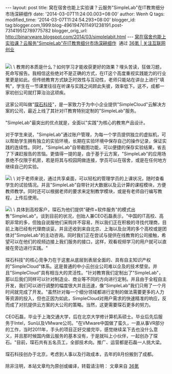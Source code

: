 --- layout: post title:
窝在宿舍也能上实验课？云服务"SimpleLab"在IT教育细分市场深耕细作 date:
'2014-03-07T11:24:00.003+08:00' author: Wenh Q tags: modified\_time:
'2014-03-07T11:24:54.293+08:00' blogger\_id:
tag:blogger.com,1999:blog-4961947611491238191.post-731419512789775782
blogger\_orig\_url:
http://binaryware.blogspot.com/2014/03/simplelabit.html ---
[窝在宿舍也能上实验课？云服务"SimpleLab"在IT教育细分市场深耕细作](http://www.36kr.com/p/210131.html)  通过
[36氪 | 关注互联网创业](http://www.36kr.com/)\
\
\
![](https://images-blogger-opensocial.googleusercontent.com/gadgets/proxy?url=http%3A%2F%2Fa.36krcnd.com%2Fphoto%2F2014%2F013a080cebce85f16302cebdfbdd5b7c.jpg&container=blogger&gadget=a&rewriteMime=image%2F*)\
\
教育的本质是什么？如何学习才能收获更好的效果？埋头苦读，狂做习题，死命写报告。我相信这些绝对不是正确的方式，在IT这个高度重视实践能力的行业里更是如此。但传统教育方式缺乏时效性与互动性，老师只能站在讲台上进行"填鸭"，学生在一节课里往往在听课与实践之间顾此失彼，效率低下。这不，成都一家初创公司就打算治治这顽疾。\
\
这家公司叫做"[琛石科技](http://www.simplecloud.cn/simplelab.html)"，是一家致力于为中小企业提供"SimpleCloud"云解决方案的公司，最近上线了其针对IT教育特别定制的"SimpleLab"服务。\
\
"SimpleLab"最突出的优点就是，全面以"实践"为核心的教育产品设计。\
\
对于学生来说，"SimpleLab"通过账户管理，为每一个学员提供独立的虚拟机，可以帮助学生拥有独立的实验环境，长期在实验环境中保存自己的操作记录，保证实践的连续性。同时，"SimpleLab"自带截图功能，可以便捷的保存实验结果，省去了下课赶报告的苦恼。更值得一提的是，由于基于云方案，"SimpleLab"的应用场景绝不仅限于机房，若是将其与校园网做连接，学员可以在宿舍，或是在任何地方继续自己的实验。\
\
![](https://images-blogger-opensocial.googleusercontent.com/gadgets/proxy?url=http%3A%2F%2Fa.36krcnd.com%2Fphoto%2F2014%2F5b28f480cf79d040b9a3e20be5c7ec85.jpg&container=blogger&gadget=a&rewriteMime=image%2F*)\
\
对于老师来说，通过共享桌面，可以轻松的管理学员的上课状况，随时查看学生的试验情况。并且"SimpleLab"自带针对大数据以及云计算的课程模块，方便教师教学。同时还可以根据老师的要求来定制教学模块，或是有老师自行编写教程，上传后使用。\
\
![](https://images-blogger-opensocial.googleusercontent.com/gadgets/proxy?url=http%3A%2F%2Fa.36krcnd.com%2Fphoto%2F2014%2Fd18c7785ec450e4c4e489da3ddbad89e.jpg&container=blogger&gadget=a&rewriteMime=image%2F*)\
\
具体到高校客户，琛石为他们提供"硬件+软件服务"的模式出售"SimpleLab"。谈到目前的状况，创始人兼CEO石磊表示，"中国的IT高校、高职非常的多，但独自说服他们采购并不容易，所以我们正在积极的寻找代理商，目前上海已经有代理商谈妥。并且还收到来自北京、上海以及台湾的多个高校或是团体对"SimpleLab"的主动咨询。同时我们正在尝试与提供在线教育的公司接触，希望可以在他们的视频边接上我们服务的接口，这样，观看视频学习的用户就可以直接在旁边进行实践。"\
\
琛石科技"的核心竞争力在于这套从底层到表层全面的、具有自主知识产权的"SimpleCloud"体系。这是普通的中小云创业公司难以企及的技术壁垒。并且"SimpleCloud"具有相当大的灵活性。"针对教育我们定制出了"SimpleLab"，那以后我们同样可以针对制造业、商业等不同的方向进行定制。并且由于全程自主开发，我们可以进行调整的幅度很大并且迅速，像"SimpleLab"我们只用了一个月时间就完成了开发。"虽然针对每一个细分领域都进行定制的做法需要更多的人力等资源的投入，但也正因为如此，SimpleCloud对用户需求的快速精准的响应，反而成了对抗提供云方案的大公司的策略。当然，这更需要琛石更多的努力。\
\
CEO石磊，毕业于上海交通大学，后在北京大学修计算机系硕士。毕业后先后服务于Intel，Sun以及VMware公司。"在VMware中国做了蛮久，一直从事VR部分的工作，当时2011年，手头的项目正好交接完毕，感觉继续呆下去也没什么意义，并且那时候国内做云服务的基本没有，于是就叫上小伙伴，一起创办了琛石。"目前，琛石共有五名员工，全部技术向。推广、运营都是石磊一人挑大梁。\
\
琛石科技创办于北京，考虑到人事以及行政成本，去年的8月份搬到了成都。\
\
除非注明，本站文章均为原创或编译，转载请注明： 文章来自
[36氪](http://www.36kr.com/)
